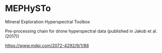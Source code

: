 # MEPHySTo
Mineral Exploration Hyperspectral Toolbox

Pre-processing chain for drone hyperspectral data (published in Jakob et al. (2017))

https://www.mdpi.com/2072-4292/9/1/88
